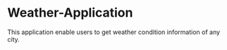 # Weather-Application
This application enable users to get weather condition information of any city. 

